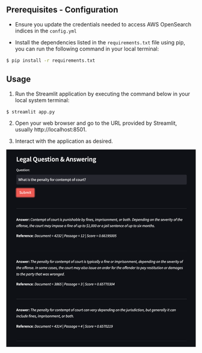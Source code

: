 ## Prerequisites - Configuration

* Ensure you update the credentials needed to access AWS OpenSearch indices in the `config.yml`

* Install the dependencies listed in the `requirements.txt` file using pip, you can run the following command in your local terminal:
```bash
$ pip install -r requirements.txt
```

## Usage
1. Run the Streamlit application by executing the command below in your local system terminal:

```bash
$ streamlit app.py
```

2. Open your web browser and go to the URL provided by Streamlit, usually http://localhost:8501.

3. Interact with the application as desired.

![Alt text](./img/example-1.png "Streamlit UI")
